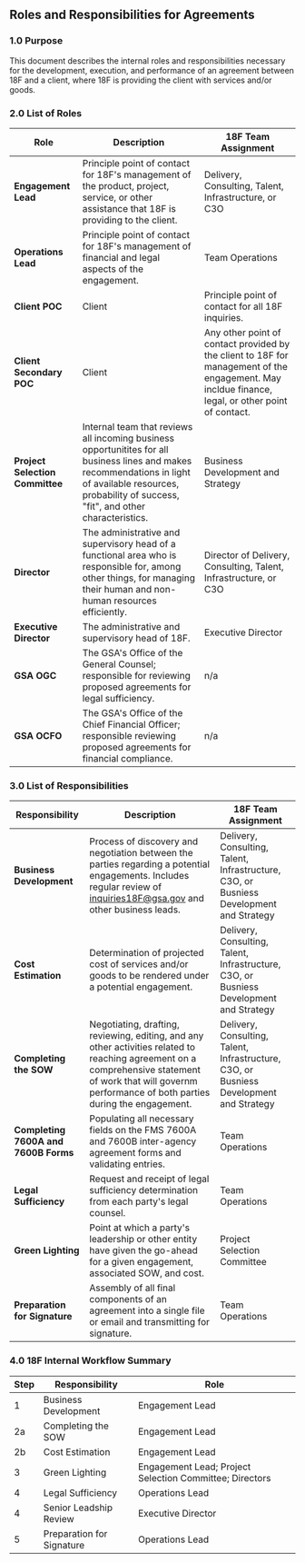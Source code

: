 ## Roles and Responsibilities for Agreements

### 1.0 Purpose

This document describes the internal roles and responsibilities necessary for the development, execution, and performance of an agreement between 18F and a client, where 18F is providing the client with services and/or goods.

### 2.0 List of Roles

Role  | Description | 18F Team Assignment
----  | ----------- | -------------------
**Engagement Lead** | Principle point of contact for 18F's management of the product, project, service, or other assistance that 18F is providing to the client. | Delivery, Consulting, Talent, Infrastructure, or C3O 
**Operations Lead** | Principle point of contact for 18F's management of financial and legal aspects of the engagement. | Team Operations
**Client POC** | Client | Principle point of contact for all 18F inquiries. | n/a
**Client Secondary POC** | Client | Any other point of contact provided by the client to 18F for management of the engagement.  May incldue finance, legal, or other point of contact. | n/a
**Project Selection Committee** | Internal team that reviews all incoming business opportunitites for all business lines and makes recommendations in light of available resources, probability of success, "fit", and other characteristics. | Business Development and Strategy
**Director** | The administrative and supervisory head of a functional area who is responsible for, among other things, for managing their human and non-human resources efficiently. | Director of Delivery, Consulting, Talent, Infrastructure, or C3O
**Executive Director** | The administrative and supervisory head of 18F. | Executive Director 
**GSA OGC** | The GSA's Office of the General Counsel; responsible for reviewing proposed agreements for legal sufficiency. | n/a
**GSA OCFO** | The GSA's Office of the Chief Financial Officer; responsible reviewing proposed agreements for financial compliance. | n/a

### 3.0 List of Responsibilities

Responsibility  | Description | 18F Team Assignment
--------------  | ----------- | -------------------
**Business Development** | Process of discovery and negotiation between the parties regarding a potential engagements.  Includes regular review of inquiries18F@gsa.gov and other business leads. | Delivery, Consulting, Talent, Infrastructure, C3O, or Busniess Development and Strategy
**Cost Estimation** | Determination of projected cost of services and/or goods to be rendered under a potential engagement. | Delivery, Consulting, Talent, Infrastructure, C3O, or Busniess Development and Strategy
**Completing the SOW** | Negotiating, drafting, reviewing, editing, and any other activities related to reaching agreement on a comprehensive statement of work that will governm performance of both parties during the engagement. | Delivery, Consulting, Talent, Infrastructure, C3O, or Busniess Development and Strategy
**Completing 7600A and 7600B Forms** | Populating all necessary fields on the FMS 7600A and 7600B inter-agency agreement forms and validating entries. | Team Operations
**Legal Sufficiency** | Request and receipt of legal sufficiency determination from each party's legal counsel. | Team Operations
**Green Lighting** | Point at which a party's leadership or other entity have given the go-ahead for a given engagement, associated SOW, and cost. | Project Selection Committee
**Preparation for Signature** | Assembly of all final components of an agreement into a single file or email and transmitting for signature. | Team Operations

### 4.0 18F Internal Workflow Summary

Step | Responsibility | Role
---- | -------------- | ------
1 | Business Development | Engagement Lead
2a | Completing the SOW | Engagement Lead
2b | Cost Estimation | Engagement Lead
3 | Green Lighting | Engagement Lead; Project Selection Committee; Directors
4 | Legal Sufficiency | Operations Lead
4 | Senior Leadship Review | Executive Director
5 | Preparation for Signature | Operations Lead

